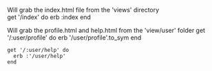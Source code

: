 Will grab the index.html file from the 'views' directory    
    get '/index' do
      erb :index 
    end

Will grab the profile.html and help.html from the 'view/user' folder
    get '/:user/profile' do
      erb '/user/profile'.to_sym
    end

    get '/:user/help' do 
      erb :'/user/help'
    end